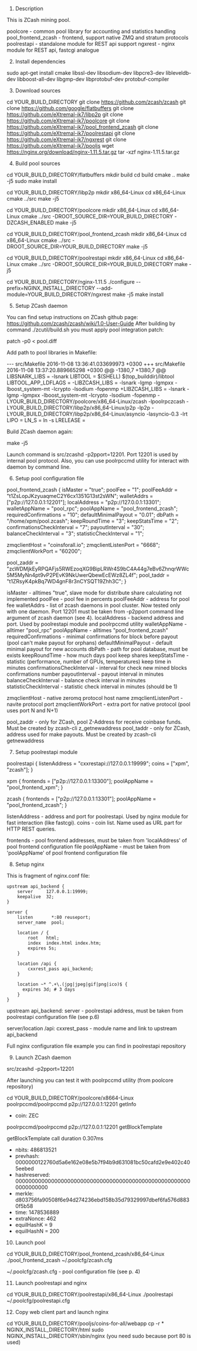 1. Description

This is ZCash mining pool.

poolcore - common pool library for accounting and statistics handling
pool_frontend_zcash - frontend, support native ZMQ and stratum protocols
poolrestapi - standalone module for REST api support
ngxrest - nginx module for REST api, fastcgi analogue

2. Install dependencies

sudo apt-get install cmake libssl-dev libsodium-dev libpcre3-dev libleveldb-dev libboost-all-dev libgmp-dev libprotobuf-dev protobuf-compiler

3. Download sources

cd YOUR_BUILD_DIRECTORY
git clone https://github.com/zcash/zcash
git clone https://github.com/google/flatbuffers
git clone https://github.com/eXtremal-ik7/libp2p
git clone https://github.com/eXtremal-ik7/poolcore
git clone https://github.com/eXtremal-ik7/pool_frontend_zcash
git clone https://github.com/eXtremal-ik7/poolrestapi
git clone https://github.com/eXtremal-ik7/ngxrest
git clone https://github.com/eXtremal-ik7/pooljs
wget https://nginx.org/download/nginx-1.11.5.tar.gz
tar -xzf nginx-1.11.5.tar.gz

4. Build pool sources

cd YOUR_BUILD_DIRECTORY/flatbuffers
mkdir build
cd build
cmake ..
make -j5
sudo make install

cd YOUR_BUILD_DIRECTORY/libp2p
mkdir x86_64-Linux
cd x86_64-Linux
cmake ../src
make -j5

cd YOUR_BUILD_DIRECTORY/poolcore
mkdir x86_64-Linux
cd x86_64-Linux
cmake ../src -DROOT_SOURCE_DIR=YOUR_BUILD_DIRECTORY -DZCASH_ENABLED
make -j5

cd YOUR_BUILD_DIRECTORY/pool_frontend_zcash
mkdir x86_64-Linux
cd x86_64-Linux
cmake ../src -DROOT_SOURCE_DIR=YOUR_BUILD_DIRECTORY
make -j5

cd YOUR_BUILD_DIRECTORY/poolrestapi
mkdir x86_64-Linux
cd x86_64-Linux
cmake ../src -DROOT_SOURCE_DIR=YOUR_BUILD_DIRECTORY
make -j5

cd YOUR_BUILD_DIRECTORY/nginx-1.11.5
./configure --prefix=NGINX_INSTALL_DIRECTORY --add-module=YOUR_BUILD_DIRECTORY/ngxrest
make -j5
make install

5. Setup ZCash daemon

You can find setup instructions on ZCash github page: https://github.com/zcash/zcash/wiki/1.0-User-Guide
After building by command ./zcutil/build.sh you must apply pool integration patch:

patch -p0 < pool.diff


Add path to pool libraries in Makefile:

--- src/Makefile        2016-11-08 13:36:41.033699973 +0300
+++ src/Makefile        2016-11-08 13:37:20.889665298 +0300
@@ -1380,7 +1380,7 @@
 LIBSNARK_LIBS = -lsnark
 LIBTOOL = $(SHELL) $(top_builddir)/libtool
 LIBTOOL_APP_LDFLAGS = 
-LIBZCASH_LIBS = -lsnark -lgmp -lgmpxx -lboost_system-mt -lcrypto -lsodium -fopenmp
+LIBZCASH_LIBS = -lsnark -lgmp -lgmpxx -lboost_system-mt -lcrypto -lsodium -fopenmp -LYOUR_BUILD_DIRECTORY/poolcore/x86_64-Linux/zcash -lpoolrpczcash -LYOUR_BUILD_DIRECTORY/libp2p/x86_64-Linux/p2p -lp2p -LYOUR_BUILD_DIRECTORY/libp2p/x86_64-Linux/asyncio -lasyncio-0.3 -lrt
 LIPO = 
 LN_S = ln -s
 LRELEASE = 

Build ZCash daemon again:
 
make -j5

Launch command is src/zcashd -p2pport=12201. Port 12201 is used by internal pool protocol. Also, you can use poolrpccmd utility for interact with daemon by command line.

6. Setup pool configuration file

pool_frontend_zcash {
  isMaster = "true";
  poolFee = "1";
  poolFeeAddr = "t1ZsLopJKzyuaqmeC2Y6cx1351G13st2sWN";
  walletAddrs = ["p2p://127.0.0.1:12201"];
  localAddress = "p2p://127.0.0.1:13301";
  walletAppName = "pool_rpc";
  poolAppName = "pool_frontend_zcash";
  requiredConfirmations = "10";
  defaultMinimalPayout = "0.01";
  dbPath = "/home/xpm/pool.zcash";
  keepRoundTime = "3";
  keepStatsTime = "2";
  confirmationsCheckInterval = "7";
  payoutInterval = "30";
  balanceCheckInterval = "3";
  statisticCheckInterval = "1";

  zmqclientHost = "coinsforall.io";
  zmqclientListenPort = "6668";
  zmqclientWorkPort = "60200";

  pool_zaddr = "zcWDMjkEyRPQAFjs5RWEzoqXG9BipLRWr4S9bC4A44g7eBv6ZhnqrWWc5M5MyNn4pt9vP2PEvK9NkUwerQbewEcEWz8ZL4f";
  pool_taddr = "t1ZRsyK4pkBq7WD4gnF8r3nCYSQT19Zhh3C";
}

isMaster - alltimes "true", slave mode for distribute share calculating not implemented
poolFee - pool fee in percents
poolFeeAddr - address for pool fee
walletAddrs - list of zcash daemons in pool cluster. Now tested only with one daemon. Port 12201 must be taken from -p2pport command line argument of zcash daemon (see 4).
localAddress - backend address and port. Used by poolrestapi module and poolrpccmd utility
walletAppName - alltimer "pool_rpc"
poolAppName - alltimes "pool_frontend_zcash"
requiredConfirmations - minimal confirmations for block before payout (pool can't make payout for orphans)
defaultMinimalPayout - default minimal payout for new accounts
dbPath - path for pool database, must be exists
keepRoundTime - how much days pool keep shares
keepStatsTime - statistic (performance, number of GPUs, temperatures) keep time in minutes
confirmationsCheckInterval - interval for check new mined blocks confirmations number
payoutInterval - payout interval in minutes
balanceCheckInterval - balance check interval in minutes
statisticCheckInterval - statistic check interval in minutes (should be 1)

zmqclientHost - native zeromq protocol host name
zmqclientListenPort - navite protocol port
zmqclientWorkPort - extra port for native protocol (pool uses port N and N+1)

pool_zaddr - only for ZCash, pool Z-Address for receive coinbase funds. Must be created by zcash-cli z_getnewaddress
pool_taddr - only for ZCash, address used for make payouts. Must be created by zcash-cli getnewaddress

7. Setup poolrestapi module

poolrestapi {
  listenAddress = "cxxrestapi://127.0.0.1:19999";
  coins = ["xpm", "zcash"];
}

xpm {
  frontends = ["p2p://127.0.0.1:13300"];
  poolAppName = "pool_frontend_xpm";
}

zcash {
  frontends = ["p2p://127.0.0.1:13301"];
  poolAppName = "pool_frontend_zcash";
}

listenAddress - address and port for poolrestapi. Used by nginx module for fast interaction (like fastcgi).
coins - coin list. Name used as URL part for HTTP REST queries.

frontends - pool frontend addresses, must be taken from 'localAddress' of pool frontend configuration file
poolAppName - must be taken from 'poolAppName' of pool frontend configuration file

8. Setup nginx

This is fragment of nginx.conf file:

    upstream api_backend {
        server     127.0.0.1:19999;
        keepalive  32;
    }

    server {
        listen       *:80 reuseport;
        server_name  pool;

        location / {
            root   html;
            index  index.html index.htm;
            expires 5s;
        }

        location /api {
            cxxrest_pass api_backend;
        }

        location ~* ^.+\.(jpg|jpeg|gif|png|ico)$ {
          expires 3d; # 3 days
        }
    }

upstream api_backend:
  server - poolrestapi address, must be taken from poolrestapi configuration file (see p.6)
  
server/location /api:
  cxxrest_pass - module name and link to upstream api_backend
  
Full nginx configuration file example you can find in poolrestapi repository

9. Launch ZCash daemon

src/zcashd -p2pport=12201

After launching you can test it with poolrpccmd utility (from poolcore repository)


cd YOUR_BUILD_DIRECTORY/poolcore/x8664-Linux
poolrpccmd/poolrpccmd p2p://127.0.0.1:12201 getInfo

 * coin: ZEC

poolrpccmd/poolrpccmd p2p://127.0.0.1:12201 getBlockTemplate

getBlockTemplate call duration 0.307ms
 * nbits: 486813521
 * prevhash: 0000000122760d5a6e162e08e5b7f94b9d631081bc50cafd2e9e402c405eebed
 * hashreserved: 0000000000000000000000000000000000000000000000000000000000000000
 * merkle: d803756fa90508f6e94d274236ebd158b35d79329997dbef6fa576d8830f5b58
 * time: 1478536889
 * extraNonce: 462
 * equilHashK = 9
 * equilHashN = 200

10. Launch pool

cd YOUR_BUILD_DIRECTORY/pool_frontend_zcash/x86_64-Linux
./pool_frontend_zcash ~/.poolcfg/zcash.cfg

~/.poolcfg/zcash.cfg - pool configuration file (see p. 4)

11. Launch poolrestapi and nginx

cd YOUR_BUILD_DIRECTORY/poolrestapi/x86_64-Linux
./poolrestapi ~/.poolcfg/poolrestapi.cfg

12. Copy web client part and launch nginx

cd YOUR_BUILD_DIRECTORY/pooljs/coins-for-all/webapp
cp -r * NGINX_INSTALL_DIRECTORY/html
sudo NGINX_INSTALL_DIRECTORY/sbin/nginx (you need sudo because port 80 is used)
